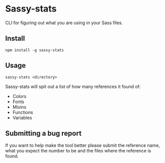 # Sassy-stats

CLI for figuring out what you are using in your Sass files.

## Install
`npm install -g sassy-stats`

## Usage
`sassy-stats <directory>`

Sassy-stats will spit out a list of how many references it found of:
* Colors
* Fonts
* Mixins
* Functions
* Variables

## Submitting a bug report
If you want to help make the tool better please submit the reference name,
what you expect the number to be and the files where the reference is found.

